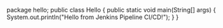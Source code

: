 package hello;
public class Hello {
   public static void main(String[] args) {
       System.out.println("Hello from Jenkins Pipeline CI/CD!");
   }
}

